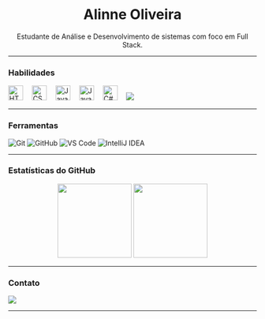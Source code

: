 <h1 align="center">Alinne Oliveira</h1>

<p align="center">Estudante de Análise e Desenvolvimento de sistemas com foco em Full Stack.</p>

---

###  Habilidades

<div align="left">
  <img src="https://cdn.jsdelivr.net/gh/devicons/devicon/icons/html5/html5-original.svg" height="30" alt="HTML5" />
  <img width="10"/>
  <img src="https://cdn.jsdelivr.net/gh/devicons/devicon/icons/css3/css3-original.svg" height="30" alt="CSS3" />
  <img width="10"/>
  <img src="https://cdn.jsdelivr.net/gh/devicons/devicon/icons/javascript/javascript-original.svg" height="30" alt="JavaScript" />
  <img width="10"/>
  <img src="https://cdn.jsdelivr.net/gh/devicons/devicon/icons/java/java-original.svg" height="30" alt="Java" />
  <img width="10"/>
  <img src="https://cdn.jsdelivr.net/gh/devicons/devicon/icons/csharp/csharp-original.svg" height="30" alt="C#" />
  <img width="10"/>
  <img src="https://cdn.jsdelivr.net/gh/devicons/devicon@latest/icons/microsoftsqlserver/microsoftsqlserver-original-wordmark.svg" />
  <img width="10"/>
          </div>

---

### Ferramentas

<div align="left">
  <img src="https://img.shields.io/badge/Git-F05032?style=for-the-badge&logo=git&logoColor=white" alt="Git"/>
  <img src="https://img.shields.io/badge/GitHub-181717?style=for-the-badge&logo=github&logoColor=white" alt="GitHub"/>
  <img src="https://img.shields.io/badge/VS Code-007ACC?style=for-the-badge&logo=visualstudiocode&logoColor=white" alt="VS Code"/>
  <img src="https://img.shields.io/badge/IntelliJ IDEA-000000?style=for-the-badge&logo=intellijidea&logoColor=white" alt="IntelliJ IDEA"/>
</div>

---

### Estatísticas do GitHub
  <div align="center">
  <img src="https://github-readme-stats.vercel.app/api?username=alinneoliveira-dev&hide_title=false&hide_rank=false&show_icons=true&include_all_commits=true&count_private=true&disable_animations=false&theme=dracula&locale=pt-br&hide_border=false" height="150" />
  <img src="https://github-readme-stats.vercel.app/api/top-langs?username=alinneoliveira-dev&locale=pt-br&hide_title=false&layout=compact&card_width=320&langs_count=5&theme=dracula&hide_border=false" height="150" />
</div>

---

###  Contato

<div align="left">
  <a href="https://www.linkedin.com/in/alinne-oliveira" target="_blank">
    <img src="https://img.shields.io/badge/LinkedIn-0077B5?style=for-the-badge&logo=linkedin&logoColor=white" />
  </a>
</div>

---

